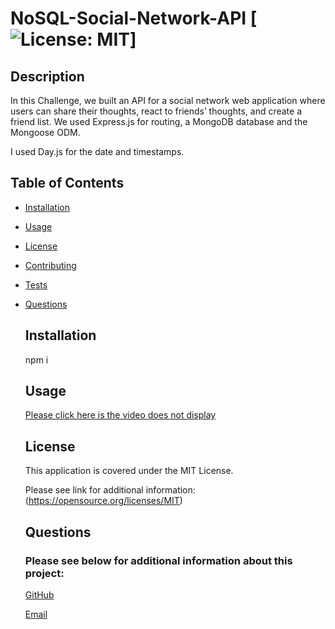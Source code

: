 # NoSQL-Social-Network-API [![License: MIT](https://img.shields.io/badge/License-MIT-yellow.svg)]
 
  ## Description

  In this Challenge, we built an API for a social network web application where users can share their thoughts, react to friends’ thoughts, and create a friend list. We used Express.js for routing, a MongoDB database and the Mongoose ODM.

  I used Day.js for the date and timestamps.



  ## Table of Contents

- [Installation](#installation)

- [Usage](#usage)

- [License](#license)

- [Contributing](#contributing)

- [Tests](#tests)

- [Questions](#questions)



  ## Installation

  npm i



  ## Usage

  [Please click here is the video does not display](https://drive.google.com/file/d/13kRmTv2rT0gsM-p22-DsfKXaf-SMpLhs/view)

  




  ## License

  This application is covered under the MIT License. 

  Please see link for additional information:
  (https://opensource.org/licenses/MIT)




  ## Questions

  ### Please see below for additional information about this project:

  [GitHub](https://github.com/jjsdunc88)

  [Email](mailto:jjsduncan@gmail.com)
